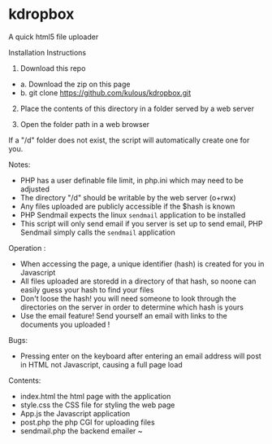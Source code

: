 kdropbox
========

A quick html5 file uploader

Installation Instructions

1. Download this repo
 - a. Download the zip on this page
 - b. git clone https://github.com/kulous/kdropbox.git

2. Place the contents of this directory in a folder served by a web server

3. Open the folder path in a web browser

If a "/d" folder does not exist, the script will automatically create one for you.

Notes:

- PHP has a user definable file limit, in php.ini which may need to be adjusted
- The directory "/d" should be writable by the web server (o+rwx)
- Any files uploaded are publicly accessible if the $hash is known
- PHP Sendmail expects the linux `sendmail` application to be installed
- This script will only send email if you server is set up to send email, PHP Sendmail simply calls the `sendmail` application


Operation :

- When accessing the page, a unique identifier (hash) is created for you in Javascript
- All files uploaded are storedd in a directory of that hash, so noone can easily guess your hash to find your files
- Don't loose the hash! you will need someone to look through the directories on the server in order to determine which hash is yours
- Use the email feature! Send yourself an email with links to the documents you uploaded !



Bugs:

- Pressing enter on the keyboard after entering an email address will post in HTML not Javascript, causing a full page load

Contents:

- index.html    the html page with the application
- style.css     the CSS file for styling the web page
- App.js        the Javascript application
- post.php      the php CGI for uploading files
- sendmail.php  the backend emailer
~                                       

